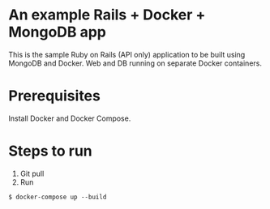 # An example Rails + Docker + MongoDB app

This is the sample Ruby on Rails (API only) application to be built using MongoDB and Docker. Web and DB running on separate Docker containers.
# Prerequisites
Install Docker and  Docker Compose.

# Steps to run
1. Git pull
2. Run

```
$ docker-compose up --build
```